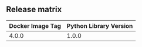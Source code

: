 ## Release matrix

| Docker Image Tag | Python Library Version |
|------------------|------------------------|
| 4.0.0 | 1.0.0 |
